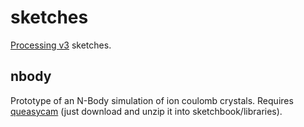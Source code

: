 # sketches
[Processing v3](https://processing.org/) sketches.

## nbody
Prototype of an N-Body simulation of ion coulomb crystals. Requires [queasycam](https://github.com/jrc03c/queasycam) (just download and unzip it into sketchbook/libraries).
